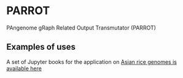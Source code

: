 # PARROT
 PAngenome gRaph Related Output Transmutator (PARROT)

## Examples of uses
A set of Jupyter books for the application on [Asian rice genomes is available here](https://github.com/nguyetdang/AsianRiceGenomeGraph)
